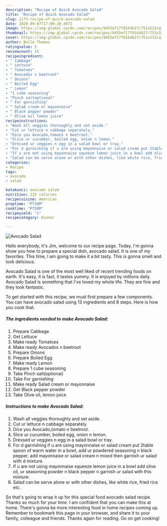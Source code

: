 ```yaml
---
description: "Recipe of Quick Avocado Salad"
title: "Recipe of Quick Avocado Salad"
slug: 1173-recipe-of-quick-avocado-salad
date: 2020-09-07T17:09:20.897Z
image: https://img-global.cpcdn.com/recipes/9455ef17f0164b27/751x532cq70/avocado-salad-recipe-main-photo.jpg
thumbnail: https://img-global.cpcdn.com/recipes/9455ef17f0164b27/751x532cq70/avocado-salad-recipe-main-photo.jpg
cover: https://img-global.cpcdn.com/recipes/9455ef17f0164b27/751x532cq70/avocado-salad-recipe-main-photo.jpg
author: Belle Thomas
ratingvalue: 5
reviewcount: 15
recipeingredient:
- " Cabbage"
- " Lettuce"
- " Tomatoes"
- " Avocados n beetroot"
- " Onions"
- " Boiled Egg"
- " Lemon"
- "1 cube seasoning"
- "Pinch saltoptional"
- " For garnishing"
- " Salad cream or mayonnaise"
- " Black pepper powder"
- " Olive oil lemon juice"
recipeinstructions:
- "Wash all veggies thoroughly and set aside."
- "Cut ur lettuce n cabbage separately."
- "Dice you Avocado,tomato n beetroot."
- "Slice ur cucumber, boiled egg, onion n lemon."
- "Dressed ur veggies n egg in a salad bowl or tray."
- "For d garnishing if u are using mayonnaise or salad cream put 2table spoon of warm water in a bowl, add ur powdered seasoning n black pepper, add mayonnaise or salad cream n mixed then garnish ur salad with d mixture."
- "If u are not using mayonnaise squeeze lemon juice in a bowl add olive oil, ur seasoning powder n black pepper n garnish ur salad with this mixture."
- "Salad can be serve alone or with other dishes, like white rice, fried rice etc."
categories:
- Recipe
tags:
- avocado
- salad

katakunci: avocado salad 
nutrition: 125 calories
recipecuisine: American
preptime: "PT10M"
cooktime: "PT58M"
recipeyield: "1"
recipecategory: Dinner

---
```



![Avocado Salad](https://img-global.cpcdn.com/recipes/9455ef17f0164b27/751x532cq70/avocado-salad-recipe-main-photo.jpg)

Hello everybody, it's Jim, welcome to our recipe page. Today, I'm gonna show you how to prepare a special dish, avocado salad. It is one of my favorites. This time, I am going to make it a bit tasty. This is gonna smell and look delicious.



Avocado Salad is one of the most well liked of recent trending foods on earth. It's easy, it is fast, it tastes yummy. It is enjoyed by millions daily. Avocado Salad is something that I've loved my whole life. They are fine and they look fantastic.


To get started with this recipe, we must first prepare a few components. You can have avocado salad using 13 ingredients and 8 steps. Here is how you cook that.

<!--inarticleads1-->

##### The ingredients needed to make Avocado Salad:

1. Prepare  Cabbage
1. Get  Lettuce
1. Make ready  Tomatoes
1. Make ready  Avocados n beetroot
1. Prepare  Onions
1. Prepare  Boiled Egg
1. Make ready  Lemon
1. Prepare 1 cube seasoning
1. Take Pinch salt(optional)
1. Take  For garnishing
1. Make ready  Salad cream or mayonnaise
1. Get  Black pepper powder
1. Take  Olive oil, lemon juice




<!--inarticleads2-->

##### Instructions to make Avocado Salad:

1. Wash all veggies thoroughly and set aside.
1. Cut ur lettuce n cabbage separately.
1. Dice you Avocado,tomato n beetroot.
1. Slice ur cucumber, boiled egg, onion n lemon.
1. Dressed ur veggies n egg in a salad bowl or tray.
1. For d garnishing if u are using mayonnaise or salad cream put 2table spoon of warm water in a bowl, add ur powdered seasoning n black pepper, add mayonnaise or salad cream n mixed then garnish ur salad with d mixture.
1. If u are not using mayonnaise squeeze lemon juice in a bowl add olive oil, ur seasoning powder n black pepper n garnish ur salad with this mixture.
1. Salad can be serve alone or with other dishes, like white rice, fried rice etc.




So that's going to wrap it up for this special food avocado salad recipe. Thanks so much for your time. I am confident that you can make this at home. There's gonna be more interesting food in home recipes coming up. Remember to bookmark this page in your browser, and share it to your family, colleague and friends. Thanks again for reading. Go on get cooking!

